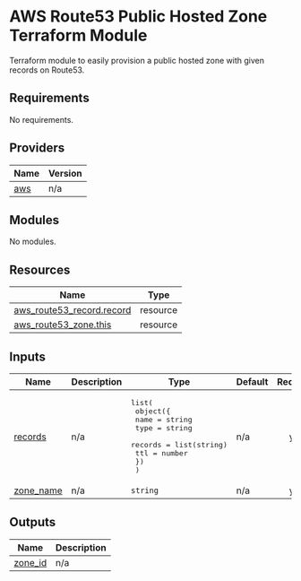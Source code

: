 # AWS Route53 Public Hosted Zone Terraform Module

Terraform module to easily provision a public hosted zone with given records on Route53.

<!-- BEGIN_TF_DOCS -->
## Requirements

No requirements.

## Providers

| Name | Version |
|------|---------|
| <a name="provider_aws"></a> [aws](#provider\_aws) | n/a |

## Modules

No modules.

## Resources

| Name | Type |
|------|------|
| [aws_route53_record.record](https://registry.terraform.io/providers/hashicorp/aws/latest/docs/resources/route53_record) | resource |
| [aws_route53_zone.this](https://registry.terraform.io/providers/hashicorp/aws/latest/docs/resources/route53_zone) | resource |

## Inputs

| Name | Description | Type | Default | Required |
|------|-------------|------|---------|:--------:|
| <a name="input_records"></a> [records](#input\_records) | n/a | <pre>list(<br>    object({<br>      name    = string<br>      type    = string<br>      records = list(string)<br>      ttl     = number<br>    })<br>  )</pre> | n/a | yes |
| <a name="input_zone_name"></a> [zone\_name](#input\_zone\_name) | n/a | `string` | n/a | yes |

## Outputs

| Name | Description |
|------|-------------|
| <a name="output_zone_id"></a> [zone\_id](#output\_zone\_id) | n/a |
<!-- END_TF_DOCS -->
